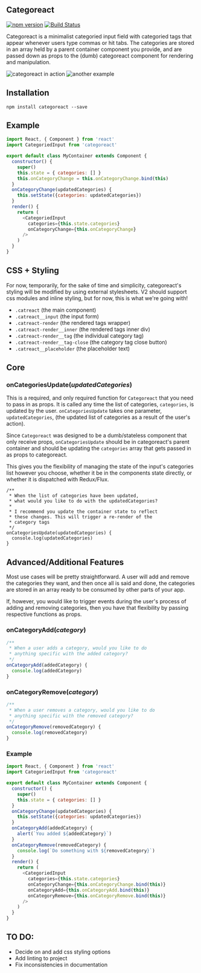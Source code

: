 ## Categoreact
[![npm version](https://img.shields.io/npm/v/categoreact.svg)](https://www.npmjs.com/package/categoreact)
[![Build Status](https://travis-ci.org/pelhage/categoreact.svg?branch=master)](https://travis-ci.org/pelhage/categoreact)

Categoreact is a minimalist categoried input field with categoried tags that appear whenever users type commas or hit tabs. The categories are stored in an array held by a parent container component you provide, and are passed down as props to the (dumb) categoreact component for rendering and manipulation.

![categoreact in action](https://media.giphy.com/media/VA2Nu23NyEFVe/giphy.gif) ![another example](https://media.giphy.com/media/US4VQOFyYascU/giphy.gif)

## Installation
```
npm install categoreact --save
```

## Example
```javascript
import React, { Component } from 'react'
import CategoriedInput from 'categoreact'

export default class MyContainer extends Component {
  constructor() {
    super()
    this.state = { categories: [] }
    this.onCategoryChange = this.onCategoryChange.bind(this)
  }
  onCategoryChange(updatedCategories) {
    this.setState({categories: updatedCategories})
  }
  render() {
    return (
      <CategoriedInput
        categories={this.state.categories}
        onCategoryChange={this.onCategoryChange}
      />
    )
  }
}
```
## CSS + Styling
For now, temporarily, for the sake of time and simplicity, categoreact's styling will be modified by using external stylesheets. V2 should support css modules and inline styling, but for now, this is what we're going with!
- `.catreact` (the main component)
- `.catreact__input` (the input form)
- `.catreact-render` (the rendered tags wrapper)
- `.catreact-render__inner` (the rendered tags inner div)
- `.catreact-render__tag` (the individual category tag)
- `.catreact-render__tag-close` (the category tag close button)
- `.catreact__placeholder` (the placeholder text)

## Core
### onCategoriesUpdate(*updatedCategories*)

This is a required, and only required function for `Categoreact` that you need to pass in as props. It is called any time the list of categories, `categories`, is updated by the user. `onCategoriesUpdate` takes one parameter, `updatedCategories`, (the updated list of categories as a result of the user's action).

Since `Categoreact` was designed to be a dumb/stateless component that only receive props, `onCategoriesUpdate` should be in categoreact's parent container and should be updating the `categories` array that gets passed in as props to categoreact.

This gives you the flexibility of managing the state of the input's categories list however you choose, whether it be in the components state directly, or whether it is dispatched with Redux/Flux.

```
/**
 * When the list of categories have been updated,
 * what would you like to do with the updatedCategories?
 *
 * I recommend you update the container state to reflect
 * these changes. This will trigger a re-render of the
 * category tags
 */
onCategoriesUpdate(updatedCategories) {
  console.log(updatedCategories)
}
```

## Advanced/Additional Features

Most use cases will be pretty straightforward. A user will add and remove the categories they want, and then once all is said and done, the categories are stored in an array ready to be consumed by other parts of your app.

If, however, you would like to trigger events during the user's process of adding and removing categories, then you have that flexibility by passing respective functions as props.

### onCategoryAdd(*category*)
```javascript
/**
 * When a user adds a category, would you like to do
 * anything specific with the added category?
 */
onCategoryAdd(addedCategory) {
  console.log(addedCategory)
}
```
### onCategoryRemove(*category*)
```javascript
/**
 * When a user removes a category, would you like to do
 * anything specific with the removed category?
 */
onCategoryRemove(removedCategory) {
  console.log(removedCategory)
}
```
### Example
```javascript
import React, { Component } from 'react'
import CategoriedInput from 'categoreact'

export default class MyContainer extends Component {
  constructor() {
    super()
    this.state = { categories: [] }
  }
  onCategoryChange(updatedCategories) {
    this.setState({categories: updatedCategories})
  }
  onCategoryAdd(addedCategory) {
    alert(`You added ${addedCategory}`)
  }
  onCategoryRemove(removedCategory) {
    console.log(`Do something with ${removedCategory}`)
  }
  render() {
    return (
      <CategoriedInput
        categories={this.state.categories}
        onCategoryChange={this.onCategoryChange.bind(this)}
        onCategoryAdd={this.onCategoryAdd.bind(this)}
        onCategoryRemove={this.onCategoryRemove.bind(this)}
      />
    )
  }
}
```

## TO DO:

- Decide on and add css styling options
- Add linting to project
- Fix inconsistencies in documentation
